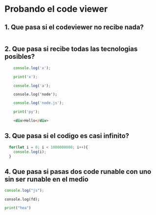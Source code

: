 
# Probando el code viewer

## 1. Que pasa si el codeviewer no recibe nada?

```js runable="true"

```

## 2. Que pasa si recibe todas las tecnologias posibles?

```jsx runable="true"
    console.log('x');
```
```python runable="true"
    print('x');
```
```js runable="true"
	console.log('a');
```
```node runable="true"
	console.log('node');
```
```node.js runable="true"
	console.log('node.js');
```
```py runable="true"
    print('py');
```
```html runable="true"
	<div>Hello</div>
```

## 3. Que pasa si el codigo es casi infinito?

```js runable="true"
  for(let i = 0; i < 1000000000; i++){
    console.log(i);
  }
```

## 4. Que pasa si pasas dos code runable con uno sin ser runable en el medio

```js runable=true
console.log("js");
```

```
console.log(fd);
```

```py runable=true
print("hea")
```
